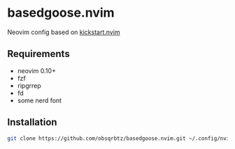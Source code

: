 # basedgoose.nvim

Neovim config based on [kickstart.nvim](https://github.com/nvim-lua/kickstart.nvim)

## Requirements

- neovim 0.10+
- fzf
- ripgrrep
- fd
- some nerd font

## Installation

```bash
git clone https://github.com/obsqrbtz/basedgoose.nvim.git ~/.config/nvim
```

